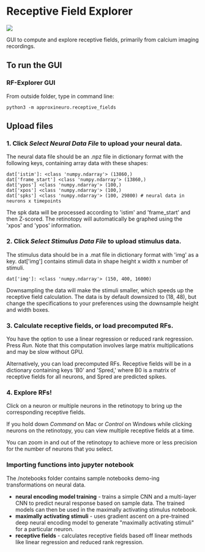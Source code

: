 
# Receptive Field Explorer

![](figures/rf_gif.gif)

GUI to compute and explore receptive fields, primarily from calcium imaging recordings.

## To run the GUI

### RF-Explorer GUI
From outside folder, type in command line:
```
python3 -m approxineuro.receptive_fields
```

## Upload files

### 1. Click *Select Neural Data File* to upload your neural data. 

The neural data file should be an .npz file in dictionary format with the following keys, containing array data with these shapes:

```
dat['istim']: <class 'numpy.ndarray'> (13860,)
dat['frame_start'] <class 'numpy.ndarray'> (13860,)
dat['ypos'] <class 'numpy.ndarray'> (100,)
dat['xpos'] <class 'numpy.ndarray'> (100,)
dat['spks'] <class 'numpy.ndarray'> (100, 29800) # neural data in neurons x timepoints
```

The spk data will be processed according to 'istim' and 'frame_start' and then Z-scored. The retinotopy will automatically be graphed using the 'xpos' and 'ypos' information.

### 2. Click *Select Stimulus Data File* to upload stimulus data.

The stimulus data should be in a .mat file in dictionary format with 'img' as a key. dat['img'] contains stimuli data in shape height x width x number of stimuli.

```
dat['img']: <class 'numpy.ndarray'> (150, 400, 16000)
```

Downsampling the data will make the stimuli smaller, which speeds up the receptive field calculation. The data is by default downsized to (18, 48), but change the specifications to your preferences using the downsample height and width boxes.

### 3. Calculate receptive fields, or load precomputed RFs.

You have the option to use a linear regression or reduced rank regression. Press *Run.* Note that this computation involves large matrix multiplications and may be slow without GPU.

Alternatively, you can load precomputed RFs. Receptive fields will be in a dictionary containing keys 'B0' and 'Spred,' where B0 is a matrix of receptive fields for all neurons, and Spred are predicted spikes.

 
### 4. Explore RFs!

Click on a neuron or multiple neurons in the retinotopy to bring up the corresponding receptive fields.

If you hold down *Command* on Mac or *Control* on Windows while clicking neurons on the retinotopy, you can view multiple receptive fields at a time.

You can zoom in and out of the retinotopy to achieve more or less precision for the number of neurons that you select.

### Importing functions into jupyter notebook

The /notebooks folder contains sample notebooks demo-ing transformations on neural data.

* **neural encoding model training** - trains a simple CNN and a multi-layer CNN to predict neural response based on sample data. The trained models can then be used in the maximally activating stimulus notebook.
* **maximally activating stimuli** - uses gradient ascent on a pre-trained deep neural encoding model to generate "maximally activating stimuli" for a particular neuron.
* **receptive fields** - calculates receptive fields based off linear methods like linear regression and reduced rank regression.


